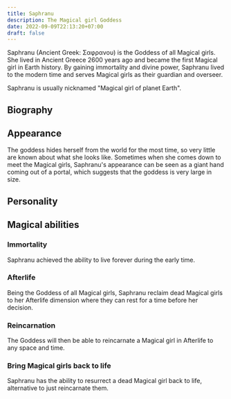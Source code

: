 ```yaml
---
title: Saphranu
description: The Magical girl Goddess
date: 2022-09-09T22:13:20+07:00
draft: false
---
```

Saphranu (Ancient Greek: Σαφρανου) is the Goddess of all Magical girls. She lived in Ancient Greece 2600 years ago and became the first Magical girl in Earth history. By gaining immortality and divine power, Saphranu lived to the modern time and serves Magical girls as their guardian and overseer.

Saphranu is usually nicknamed "Magical girl of planet Earth".
## Biography

## Appearance
The goddess hides herself from the world for the most time, so very little are known about what she looks like. Sometimes when she comes down to meet the Magical girls, Saphranu's appearance can be seen as a giant hand coming out of a portal, which suggests that the goddess is very large in size.
## Personality

## Magical abilities
### Immortality
Saphranu achieved the ability to live forever during the early time.
### Afterlife
Being the Goddess of all Magical girls, Saphranu reclaim dead Magical girls to her Afterlife dimension where they can rest for a time before her decision.
### Reincarnation
The Goddess will then be able to reincarnate a Magical girl in Afterlife to any space and time.
### Bring Magical girls back to life
Saphranu has the ability to resurrect a dead Magical girl back to life, alternative to just reincarnate them.
